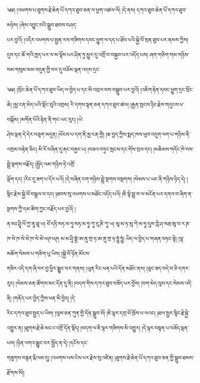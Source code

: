 ﻿  
༄༅། །འཕགས་པ་ཐུགས་རྗེ་ཆེན་པོ་དཀའ་ཐུབ་ཅན་ལ་ཕྱག་འཚལ་ལོ། །དེ་ནས། དཀའ་ཐུབ་ཆེན་པོ་དཀའ་ཐུབ་མཉེས། །ཞེས་འབྱུང་བའི་སྒྲུབ་ཐབས་བཤད་  
པར་བྱའོ། །འདིར་འཕགས་པ་སྤྱན་རས་གཟིགས་དབང་ཕྱུག་ལ་དད་པ་ཐོབ་པའི་སྐྱེ་བོ་སྲན་ཐུབ་པར་ནམས་ཀྱིས། དུས་དང་ཆོ་གའི་ཁྱད་པར་ལ་མ་ལྟོས་པར་ཤིན་ཏུ་མྱུར་དུ་འགྲོ་བ་བསྐྱབ་པར་འདོད་པས། ཞག་གཅིག་གམ་གཉིས་སམ་གསུམ་མམ་བདུན་གྱི་བར་དུ་བཅོམ་ལྡན་འདས་དྲང་  
  
༄༅། །སྲོང་ཆེན་པོ་དཀའ་ཐུབ་ཡིད་ལ་བྱེད་པ་དང་མི་འབྲལ་བས་བསྒྲུབ་པར་བྱའོ། །འཇིག་རྟེན་དབང་ཕྱུག་དྲང་སྲོང་ཆེ། །མྱ་ངན་མེད་པའི་སྡོང་བུའི་འགྲམ། རི་དགས་སྟན་ཅན་དཀའ་ཐུབ་ཚལ། །རྒྱན་སྤངས་ཉིང་རྗེས་གདུངས་པ་བསྒོམ། །མགོན་པོའི་རྟེན་ནི་གང་ཡང་རུང། །ཡེ་  
ཤེས་ལྡན་དེ་དེར་བཅུག་མདུན། །ཕོངས་པ་དག་ནི་མྱ་ངན་གྱི། །ཆ་བྱད་ཀྱིས་སྨད་ཁས་ཕུབ་འདུག་ལག་པ་གཉིས་ནི་འགྲམ་བརྟེན་ཅིང། མི་རོ་བཞིན་དུ་རྐང་བརྐྱང་པ། །བཟའ་བཏུང་སྤངས་དང་གོས་བྲལ་དང། །མཆིམས་གདོང་ཁེ་བས་སྨྲེ་སྔགས་བརྗོད། །སྤྱོད་ལམ་གཉིས་ཏེ་འགྲོ་  
ལྡོག་དང། །རིང་དུ་ཟག་པ་དོར་པའོ། །དེ་བཞིན་ངག་གཉིས་སྨྲེ་སྔགས་བསྔགས། །སེམས་པ་ཡང་ནི་གཉིས་ཉིད་དེ། །སྙིང་རྗེས་སྐྱེ་བོ་བསྒྲལ་བ་དང། །ཐབས་སུ་འཕགས་པ་མཐོང་འདོད་པའོ། །ཇི་སྟེ་སྨྲ་བ་ལ་མངོན་པར་དགའ་བ་ཞིག་ན་སྔགས་ཀྱི་དམ་ཚིག་ཀྱང་བརྗོད་པར་བྱའོ། །  
ན་མཿ་ཤྲཱི་ལོ་ཀྱ་ནཱ་ཐཱ་ཡ། བོ་དཧི་སཏ་མ་ཧཱ་སཏ་མ་ཧཱ་ཀཱ་རུ་ཎི་ཀཱ་ཡ། མཱ་མ་ཏ་མུ་ཀེ་མ་ཧཱ་དུཁ་ཀླེ་ཤ་སརྦ་ཨཱ་བ་ར་ཎ་ཁ་སེ་ཁ་སེ་མེ་ཁ་སེ་མེ་ཕཊ་ཕཊ། མ་མ་ཤཱི་གྷྲཾ་ཨ་ནུ་གྲ་ཧ་ཨ་ནུ་གྲ་ཧ་ཧཱུཾ་ཧཱུཾ། ཡིད་ལ་བྱེད་པ་གཞན་བཏང་སྟེ། །ལྷ་མཆོག་སེམས་པ་གཅིག་པུ་ཡིས། །སྐྱེ་བོ་ཉོན་མོངས་  
གཟིར་འདི་དག་ཞི་བར་བྱ་ཕྱིར་སྨྱུང་བར་གནས། །ཡུན་རིང་ཕན་པའི་དོན་མཐོང་ནས། །ཅུང་ཟད་བདེ་བ་ཅི་དགར་རུང། །སེམས་ཅན་ཚོགས་མང་དོན་དུ་ནི། །བདག་གིས་དཀའ་ཐུབ་བཟོད་པར་བྱོས། །བག་མེད་ལུས་དང་སེམས་འདི་ནི། །གནོད་པར་བྱེད་ཀྱིས་ཕན་མི་བྱེད། །དེ་  
རིང་དཀའ་ཐུབ་སྤྱད་པ་ཡིས། །ལུས་ཅན་ཀུན་གྱི་དོན་སྒྲུབ་བོ། །ཇི་ལྟར་དགྲ་བོ་ཁྲོས་པ་ལའང། །ཐལ་སྤྱར་སྙིང་རྗེ་སྐྱེ་འགྱུར་ན། །ཐུགས་རྗེ་ཆེ་མངའ་འགྲོ་དོན་སྡོད། །བདག་ལ་ཇི་ལྟར་གཟིགས་མི་འགྱུར། །དེ་ལྟར་བསྟན་པ་བཟོད་ལྡན་པས། །ཉིན་འགའ་སྨྱུང་བར་སྤྱོད་ན་དེ། །དངོས་དང་  
གཟུགས་བརྙན་རྨི་ལམ་དུ། །འཕགས་པས་ངེས་པར་རྗེས་སུ་འཛིན། །ཐུགས་རྗེ་ཆེན་པོ་དཀའ་ཐུབ་ཅན་གྱི་སྒྲུབ་ཐམས་རྫོགས་སོ།།  
  
  
